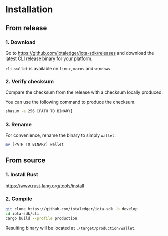 # Installation

## From release

### 1. Download

Go to https://github.com/iotaledger/iota-sdk/releases and download the latest CLI release binary for your platform.

`cli-wallet` is available on `linux`, `macos` and `windows`.

### 2. Verify checksum

Compare the checksum from the release with a checksum locally produced.

You can use the following command to produce the checksum.
```sh
shasum -a 256 [PATH TO BINARY]
```

### 3. Rename

For convenience, rename the binary to simply `wallet`.

```sh
mv [PATH TO BINARY] wallet
```

## From source

### 1. Install Rust

https://www.rust-lang.org/tools/install

### 2. Compile

```sh
git clone https://github.com/iotaledger/iota-sdk -b develop
cd iota-sdk/cli
cargo build --profile production
```

Resulting binary will be located at `./target/production/wallet`.
